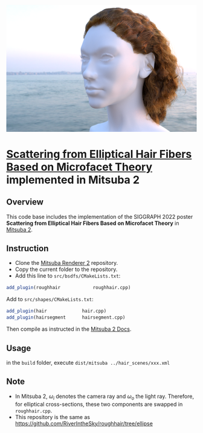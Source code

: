 ![Hair park scene](hair_scenes/venice_sunset_ref.png)

# [Scattering from Elliptical Hair Fibers Based on Microfacet Theory](https://dl.acm.org/doi/pdf/10.1145/3532719.3543236) implemented in Mitsuba 2

## Overview
This code base includes the implementation of the SIGGRAPH 2022 poster **Scattering from Elliptical Hair Fibers Based on Microfacet Theory** in [Mitsuba 2](https://mitsuba2.readthedocs.io/en/latest/index.html).
## Instruction
- Clone the [Mitsuba Renderer 2](git@github.com:mitsuba-renderer/mitsuba2.git) repository.
- Copy the current folder to the repository.
- Add this line to `src/bsdfs/CMakeLists.txt`:
```cmake
add_plugin(roughhair            roughhair.cpp)
```
Add to `src/shapes/CMakeLists.txt`:
```cmake
add_plugin(hair             hair.cpp)
add_plugin(hairsegment      hairsegment.cpp)
```
Then compile as instructed in the [Mitsuba 2 Docs](https://mitsuba2.readthedocs.io/en/latest/index.html).
## Usage
in the `build` folder, execute `dist/mitsuba ../hair_scenes/xxx.xml`
## Note
- In Mitsuba 2, $\omega_i$ denotes the camera ray and $\omega_o$ the light ray. Therefore, for elliptical cross-sections, these two components are swapped in `roughhair.cpp`.
- This repository is the same as https://github.com/RiverIntheSky/roughhair/tree/ellipse
